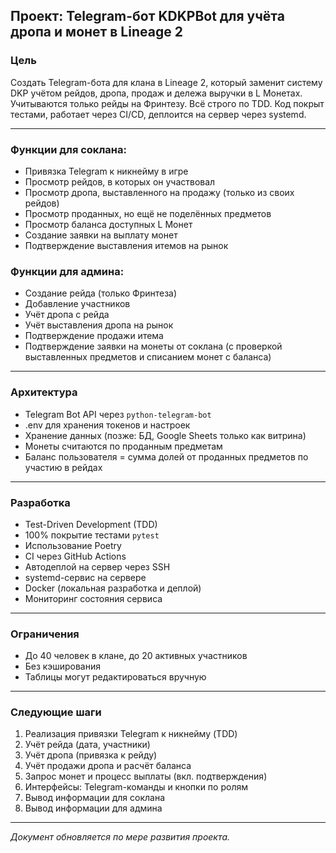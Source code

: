 ## Проект: Telegram-бот KDKPBot для учёта дропа и монет в Lineage 2

### Цель

Создать Telegram-бота для клана в Lineage 2, который заменит систему DKP учётом рейдов, дропа, продаж и дележа выручки в L Монетах. Учитываются только рейды на Фринтезу. Всё строго по TDD. Код покрыт тестами, работает через CI/CD, деплоится на сервер через systemd.

---

### Функции для соклана:

* Привязка Telegram к никнейму в игре
* Просмотр рейдов, в которых он участвовал
* Просмотр дропа, выставленного на продажу (только из своих рейдов)
* Просмотр проданных, но ещё не поделённых предметов
* Просмотр баланса доступных L Монет
* Создание заявки на выплату монет
* Подтверждение выставления итемов на рынок

### Функции для админа:

* Создание рейда (только Фринтеза)
* Добавление участников
* Учёт дропа с рейда
* Учёт выставления дропа на рынок
* Подтверждение продажи итема
* Подтверждение заявки на монеты от соклана (с проверкой выставленных предметов и списанием монет с баланса)

---

### Архитектура

* Telegram Bot API через `python-telegram-bot`
* .env для хранения токенов и настроек
* Хранение данных (позже: БД, Google Sheets только как витрина)
* Монеты считаются по проданным предметам
* Баланс пользователя = сумма долей от проданных предметов по участию в рейдах

---

### Разработка

* Test-Driven Development (TDD)
* 100% покрытие тестами `pytest`
* Использование Poetry
* CI через GitHub Actions
* Автодеплой на сервер через SSH
* systemd-сервис на сервере
* Docker (локальная разработка и деплой)
* Мониторинг состояния сервиса

---

### Ограничения

* До 40 человек в клане, до 20 активных участников
* Без кэширования
* Таблицы могут редактироваться вручную

---

### Следующие шаги

1. Реализация привязки Telegram к никнейму (TDD)
2. Учёт рейда (дата, участники)
3. Учёт дропа (привязка к рейду)
4. Учёт продажи дропа и расчёт баланса
5. Запрос монет и процесс выплаты (вкл. подтверждения)
6. Интерфейсы: Telegram-команды и кнопки по ролям
7. Вывод информации для соклана
8. Вывод информации для админа

---

*Документ обновляется по мере развития проекта.*
